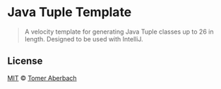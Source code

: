 # Java Tuple Template

> A velocity template for generating Java Tuple classes up to 26 in length. Designed to be used with IntelliJ.

## License

[MIT](https://github.com/TomerAberbach/java-tuple/blob/main/license) © [Tomer Aberbach](https://github.com/TomerAberbach)
